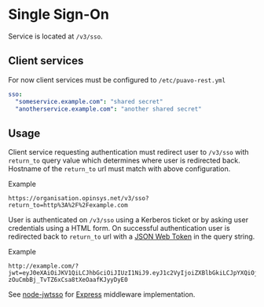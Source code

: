 # Single Sign-On

Service is located at `/v3/sso`.

## Client services

For now client services must be configured to `/etc/puavo-rest.yml`

```yaml
sso:
  "someservice.example.com": "shared secret"
  "anotherservice.example.com": "another shared secret"
```

## Usage

Client service requesting authentication must redirect user to
`/v3/sso` with `return_to` query value which determines where user
is redirected back. Hostname of the `return_to` url must match with above
configuration.

Example

    https://organisation.opinsys.net/v3/sso?return_to=http%3A%2F%2Fexample.com

User is authenticated on `/v3/sso` using a Kerberos ticket or by asking
user credentials using a HTML form. On successful authentication user is
redirected back to `return_to` url with a [JSON Web Token][jwt] in the query
string.

Example

    http://example.com/?jwt=eyJ0eXAiOiJKV1QiLCJhbGciOiJIUzI1NiJ9.eyJ1c2VyIjoiZXBlbGkiLCJpYXQiOjEzNzQyMzk4NjZ9.6U4g2el8-zOuCmbBj_TvTZ6xCsa8tXeOaafKJyyDyE0

See [node-jwtsso][] for [Express] middleware implementation.

[jwt]: http://tools.ietf.org/html/draft-jones-json-web-token
[node-jwtsso]: https://github.com/opinsys/node-jwtsso
[Express]: http://expressjs.com/
